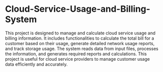 # Cloud-Service-Usage-and-Billing-System
This project is designed to manage and calculate cloud service usage and billing information. It includes functionalities to calculate the total bill for a customer based on their usage, generate detailed network usage reports, and track storage usage. The system reads data from input files, processes the information, and generates required reports and calculations. This project is useful for cloud service providers to manage customer usage data efficiently and accurately.
